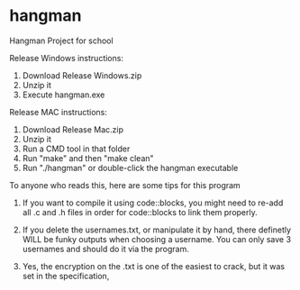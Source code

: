 # hangman
Hangman Project for school

Release Windows instructions:

1.  Download Release Windows.zip
2.  Unzip it
3.  Execute hangman.exe

Release MAC instructions:

1.  Download Release Mac.zip
2.  Unzip it
3.  Run a CMD tool in that folder
4.  Run "make" and then "make clean"
5.  Run "./hangman" or double-click the hangman executable

To anyone who reads this, here are some tips for this program

1.  If you want to compile it using code::blocks, you might need to re-add all .c and
    .h files in order for code::blocks to link them properly.

2.  If you delete the usernames.txt, or manipulate it by hand, there definetly WILL be
    funky outputs when choosing a username. You can only save 3 usernames and should do it
    via the program.

3.  Yes, the encryption on the .txt is one of the easiest to crack, but it was set in the specification,
